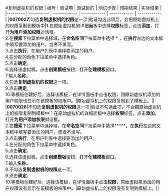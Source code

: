#复制虚拟机的权限
| 编号 | 测试项 | 测试目的 | 测试步骤 | 预期结果 | 实际结果 |
|--------- | ---------- | ------------ | ------------ | ------------ | ------------ |
|**0070027**|勾选**复制虚拟机的权限**这一项|验证勾选此项后，会把原始虚拟机上的权限复制到模板中|1.在原始虚拟机的详细面板中选择**权限**标签，点击**添加**，打开**为用户添加权限**对话框。<br/>2.在**搜索**下拉菜单中选择域，在**命名空间**下拉菜单中选择 \* ，在**执行**左边的文本框中填写要添加的用户，或者不填写。<br/>3.点击**执行**，在用户列表中选择要添加的用户。<br/>4.在分配的角色下拉菜单中选择角色。<br/>5.点击**确定**。<br/>6.选择该虚拟机，点击**创建模板**按钮，打开**创建模板**窗口。<br/>7.输入**名称**。<br/>8.勾选**复制虚拟机的权限**这一项。<br/>9.点击**确定**。<br/>10.等模板创建好后，选择该模板，在详情面板中点击权限，则原始虚拟机添加的用户权限也显示在该模板的权限中。|原始虚拟机上的权限复制到了模板上。||
|**0070028**|不勾选**复制虚拟机的权限**这一项|验证不勾选此项，不会把原始虚拟机上的权限复制到模板中|1.在原始虚拟机的详细面板中选择**权限**标签，点击**添加**，打开**为用户添加权限**对话框。<br/>2.在**搜索**下拉菜单中选择域，在**命名空间**下拉菜单中选择*****，在**执行**左边的文本框中填写要添加的用户，或者不填写。<br/>3.点击**执行**，在用户列表中选择要添加的用户。<br/>4.在分配的角色下拉菜单中选择角色。<br/>5.点击**确定**。<br/>6.选择该虚拟机，点击**创建模板**按钮，打开**创建模板**窗口。<br/>7.输入**名称**。<br/>8.不勾选**复制虚拟机的权限**这一项。<br/>9.点击**确定**。<br/>10.等模板创建好后，选择该模板，在详情面板中点击**权限**，原始虚拟机添加的用户权限没有显示在该模板的权限中。|原始虚拟机上的权限没有复制到模板上。||

